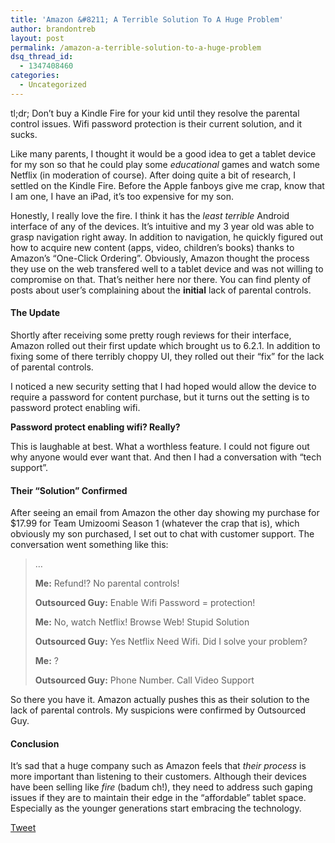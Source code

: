 ```yaml
---
title: 'Amazon &#8211; A Terrible Solution To A Huge Problem'
author: brandontreb
layout: post
permalink: /amazon-a-terrible-solution-to-a-huge-problem
dsq_thread_id:
  - 1347408460
categories:
  - Uncategorized
---
```

tl;dr; Don&#8217;t buy a Kindle Fire for your kid until they resolve the parental control issues. Wifi password protection is their current solution, and it sucks.

Like many parents, I thought it would be a good idea to get a tablet device for my son so that he could play some *educational* games and watch some Netflix (in moderation of course). After doing quite a bit of research, I settled on the Kindle Fire. Before the Apple fanboys give me crap, know that I am one, I have an iPad, it&#8217;s too expensive for my son.

Honestly, I really love the fire. I think it has the *least terrible* Android interface of any of the devices. It&#8217;s intuitive and my 3 year old was able to grasp navigation right away. In addition to navigation, he quickly figured out how to acquire new content (apps, video, children&#8217;s books) thanks to Amazon&#8217;s &#8220;One-Click Ordering&#8221;. Obviously, Amazon thought the process they use on the web transfered well to a tablet device and was not willing to compromise on that. That&#8217;s neither here nor there. You can find plenty of posts about user&#8217;s complaining about the **initial** lack of parental controls.

#### The Update

Shortly after receiving some pretty rough reviews for their interface, Amazon rolled out their first update which brought us to 6.2.1. In addition to fixing some of there terribly choppy UI, they rolled out their &#8220;fix&#8221; for the lack of parental controls.

I noticed a new security setting that I had hoped would allow the device to require a password for content purchase, but it turns out the setting is to password protect enabling wifi.

**Password protect enabling wifi? Really?**

This is laughable at best. What a worthless feature. I could not figure out why anyone would ever want that. And then I had a conversation with &#8220;tech support&#8221;.

#### Their &#8220;Solution&#8221; Confirmed

After seeing an email from Amazon the other day showing my purchase for $17.99 for Team Umizoomi Season 1 (whatever the crap that is), which obviously my son purchased, I set out to chat with customer support. The conversation went something like this:

> &#8230;  
>   
> **Me:** Refund!? No parental controls!
> 
> **Outsourced Guy:** Enable Wifi Password = protection!
> 
> **Me:** No, watch Netflix! Browse Web! Stupid Solution
> 
> **Outsourced Guy:** Yes Netflix Need Wifi. Did I solve your problem?
> 
> **Me:** ?
> 
> **Outsourced Guy:** Phone Number. Call Video Support

So there you have it. Amazon actually pushes this as their solution to the lack of parental controls. My suspicions were confirmed by Outsourced Guy.

#### Conclusion

It&#8217;s sad that a huge company such as Amazon feels that *their process* is more important than listening to their customers. Although their devices have been selling like *fire* (badum ch!), they need to address such gaping issues if they are to maintain their edge in the &#8220;affordable&#8221; tablet space. Especially as the younger generations start embracing the technology.

<div style="">
  <a href="http://twitter.com/share" class="twitter-share-button" data-count="horizontal" data-text="Amazon - A Terrible Solution To A Huge Problem" data-url="http://brandontreb.com/amazon-a-terrible-solution-to-a-huge-problem"  data-via="brandontreb" data-related="brandontreb:">Tweet</a>
</div>